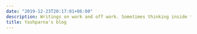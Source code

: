 ```yaml
---
date: "2019-12-23T20:17:01+06:00"
description: Writings on work and off work. Sometimes thinking inside the box and sometimes completely out of it. Follow my blog for some of my interesting insights.
title: Yashparna's blog
---
```



